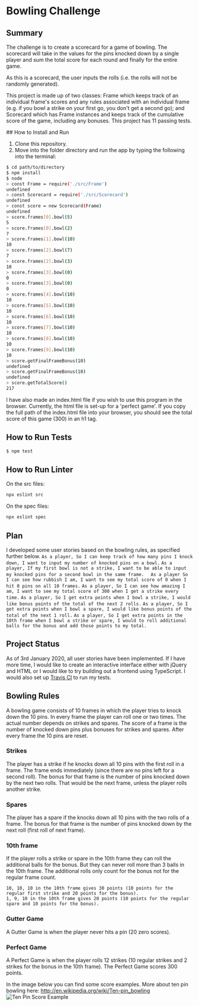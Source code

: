 # Bowling Challenge
## Summary
The challenge is to create a scorecard for a game of bowling. The scorecard will take in the values for the pins knocked down by a single player and sum the total score for each round and finally for the entire game.

As this is a scorecard, the user inputs the rolls (i.e. the rolls will not be randomly generated).

This project is made up of two classes: Frame which keeps track of an individual frame's scores and any rules associated with an individual frame (e.g. if you bowl a strike on your first go, you don't get a second go); and Scorecard which has Frame instances and keeps track of the cumulative score of the game, including any bonuses. This project has 11 passing tests.

## How to Install and Run
1. Clone this repository.
2. Move into the folder directory and run the app by typing the following into the terminal:
``` bash
$ cd path/to/directory
$ npm install
$ node
> const Frame = require('./src/Frame')
undefined
> const Scorecard = require('./src/Scorecard')
undefined
> const score = new Scorecard(Frame)
undefined
> score.frames[0].bowl(5)
5
> score.frames[0].bowl(2)
7
> score.frames[1].bowl(10)
10
> score.frames[2].bowl(7)
7
> score.frames[2].bowl(3)
10
> score.frames[3].bowl(0)
0
> score.frames[3].bowl(0)
0
> score.frames[4].bowl(10)
10
> score.frames[5].bowl(10)
10
> score.frames[6].bowl(10)
10
> score.frames[7].bowl(10)
10
> score.frames[8].bowl(10)
10
> score.frames[9].bowl(10)
10
> score.getFinalFrameBonus(10)
undefined
> score.getFinalFrameBonus(10)
undefined
> score.getTotalScore()
217
```
I have also made an index.html file if you wish to use this program in the browser. Currently, the html file is set-up for a 'perfect game'. If you copy the full path of the index.html file into your browser, you should see the total score of this game (300) in an h1 tag.

## How to Run Tests
```bash
$ npm test
```

## How to Run Linter
On the src files:
```bash
npx eslint src
```
On the spec files:
```bash
npx eslint spec
```

## Plan
I developed some user stories based on the bowling rules, as specified further below.
``
As a player,
So I can keep track of how many pins I knock down,
I want to input my number of knocked pins on a bowl.
``
``
As a player,
If my first bowl is not a strike,
I want to be able to input my knocked pins for a second bowl in the same frame.  
``
``
As a player
So I can see how rubbish I am,
I want to see my total score of 0 when I hit 0 pins on all 10 frames.
``
``
As a player,
So I can see how amazing I am,
I want to see my total score of 300 when I get a strike every time.
``
``
As a player,
So I get extra points when I bowl a strike,
I would like bonus points of the total of the next 2 rolls.
``
``
As a player,
So I get extra points when I bowl a spare,
I would like bonus points of the total of the next 1 roll.
``
``
As a player,
So I get extra points in the 10th frame when I bowl a strike or spare,
I would to roll additional balls for the bonus and add those points to my total.
``

## Project Status
As of 3rd January 2020, all user stories have been implemented. If I have more time, I would like to create an interactive interface either with jQuery and HTML or I would like to try building out a frontend using TypeScript. I would also set up [Travis CI](https://travis-ci.org) to run my tests.

## Bowling Rules
A bowling game consists of 10 frames in which the player tries to knock down the 10 pins. In every frame the player can roll one or two times. The actual number depends on strikes and spares. The score of a frame is the number of knocked down pins plus bonuses for strikes and spares. After every frame the 10 pins are reset.

### Strikes
The player has a strike if he knocks down all 10 pins with the first roll in a frame. The frame ends immediately (since there are no pins left for a second roll). The bonus for that frame is the number of pins knocked down by the next two rolls. That would be the next frame, unless the player rolls another strike.

### Spares
The player has a spare if the knocks down all 10 pins with the two rolls of a frame. The bonus for that frame is the number of pins knocked down by the next roll (first roll of next frame).

### 10th frame
If the player rolls a strike or spare in the 10th frame they can roll the additional balls for the bonus. But they can never roll more than 3 balls in the 10th frame. The additional rolls only count for the bonus not for the regular frame count.

    10, 10, 10 in the 10th frame gives 30 points (10 points for the regular first strike and 20 points for the bonus).
    1, 9, 10 in the 10th frame gives 20 points (10 points for the regular spare and 10 points for the bonus).

### Gutter Game
A Gutter Game is when the player never hits a pin (20 zero scores).

### Perfect Game
A Perfect Game is when the player rolls 12 strikes (10 regular strikes and 2 strikes for the bonus in the 10th frame). The Perfect Game scores 300 points.

In the image below you can find some score examples.
More about ten pin bowling here: http://en.wikipedia.org/wiki/Ten-pin_bowling
![Ten Pin Score Example](images/example_ten_pin_scoring.png)
